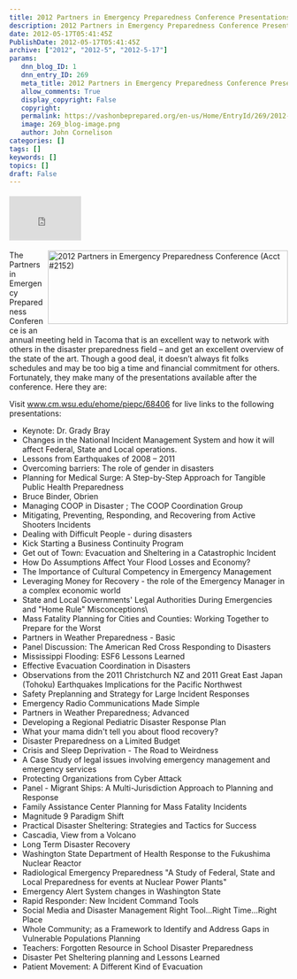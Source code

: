 ```yaml
---
title: 2012 Partners in Emergency Preparedness Conference Presentations
description: 2012 Partners in Emergency Preparedness Conference Presentations
date: 2012-05-17T05:41:45Z
PublishDate: 2012-05-17T05:41:45Z
archive: ["2012", "2012-5", "2012-5-17"]
params:
   dnn_blog_ID: 1
   dnn_entry_ID: 269
   meta_title: 2012 Partners in Emergency Preparedness Conference Presentations
   allow_comments: True
   display_copyright: False
   copyright: 
   permalink: https://vashonbeprepared.org/en-us/Home/EntryId/269/2012-Partners-in-Emergency-Preparedness-Conference-Presentations
   image: 269_blog-image.png
   author: John Cornelison
categories: []
tags: []
keywords: []
topics: []
draft: False
---
```


<div class="wlWriterHeaderFooter" style="float:none; margin:0px; padding:4px 0px 4px 0px;"><iframe src="http://www.facebook.com/widgets/like.php?href=http://vashonbeprepared.org/News/Blogs/VashonPreparedness/tabid/164/EntryId/269/2012-Partners-in-Emergency-Preparedness-Conference-Presentations.aspx" scrolling="no" frameborder="0" style="border:none; width:130px; height:80px"></iframe></div><p><img style="margin: 0px 0px 5px 5px; display: inline; float: right" border="0" alt="2012 Partners in Emergency Preparedness Conference (Acct #2152)" align="right" src="https://www.cm.wsu.edu/file_uploads/234eb0e81f90028c9d40456c4a6772c6_PEP-eTouches-Banner-no-date.png" width="434" height="133" />The Partners in Emergency Preparedness Conference is an annual meeting held in Tacoma that is an excellent way to network with others in the disaster preparedness field – and get an excellent overview of the state of the art. Though a good deal, it doesn’t always fit folks schedules and may be too big a time and financial commitment for others. Fortunately, they make many of the presentations available after the conference. Here they are:</p>  <p>Visit <a title="https://www.cm.wsu.edu/ehome/piepc/68406" href="http://www.cm.wsu.edu/ehome/piepc/68406">www.cm.wsu.edu/ehome/piepc/68406</a> for live links to the following presentations:</p>  <ul>   <li>Keynote: Dr. Grady Bray </li>    <li>Changes in the National Incident Management System and how it will affect Federal, State and Local operations. </li>    <li>Lessons from Earthquakes of 2008 – 2011 </li>    <li>Overcoming barriers: The role of gender in disasters </li>    <li>Planning for Medical Surge: A Step-by-Step Approach for Tangible Public Health Preparedness </li>    <li>Bruce Binder, Obrien </li>    <li>Managing COOP in Disaster ; The COOP Coordination Group </li>    <li>Mitigating, Preventing, Responding, and Recovering from Active Shooters Incidents </li>    <li>Dealing with Difficult People - during disasters </li>    <li>Kick Starting a Business Continuity Program </li>    <li>Get out of Town: Evacuation and Sheltering in a Catastrophic Incident </li>    <li>How Do Assumptions Affect Your Flood Losses and Economy? </li>    <li>The Importance of Cultural Competency in Emergency Management </li>    <li>Leveraging Money for Recovery - the role of the Emergency Manager in a complex economic world </li>    <li>State and Local Governments' Legal Authorities During Emergencies and &quot;Home Rule&quot; Misconceptions\ </li>    <li>Mass Fatality Planning for Cities and Counties: Working Together to Prepare for the Worst </li>    <li>Partners in Weather Preparedness - Basic </li>    <li>Panel Discussion: The American Red Cross Responding to Disasters </li>    <li>Mississippi Flooding: ESF6 Lessons Learned </li>    <li>Effective Evacuation Coordination in Disasters </li>    <li>Observations from the 2011 Christchurch NZ and 2011 Great East Japan (Tohoku) Earthquakes Implications for the Pacific Northwest </li>    <li>Safety Preplanning and Strategy for Large Incident Responses </li>    <li>Emergency Radio Communications Made Simple </li>    <li>Partners in Weather Preparedness; Advanced </li>    <li>Developing a Regional Pediatric Disaster Response Plan </li>    <li>What your mama didn't tell you about flood recovery? </li>    <li>Disaster Preparedness on a Limited Budget </li>    <li>Crisis and Sleep Deprivation - The Road to Weirdness </li>    <li>A Case Study of legal issues involving emergency management and emergency services </li>    <li>Protecting Organizations from Cyber Attack </li>    <li>Panel - Migrant Ships: A Multi-Jurisdiction Approach to Planning and Response </li>    <li>Family Assistance Center Planning for Mass Fatality Incidents </li>    <li>Magnitude 9 Paradigm Shift </li>    <li>Practical Disaster Sheltering: Strategies and Tactics for Success </li>    <li>Cascadia, View from a Volcano </li>    <li>Long Term Disaster Recovery </li>    <li>Washington State Department of Health Response to the Fukushima Nuclear Reactor </li>    <li>Radiological Emergency Preparedness &quot;A Study of Federal, State and Local Preparedness for events at Nuclear Power Plants&quot; </li>    <li>Emergency Alert System changes in Washington State </li>    <li>Rapid Responder: New Incident Command Tools </li>    <li>Social Media and Disaster Management Right Tool...Right Time...Right Place </li>    <li>Whole Community; as a Framework to Identify and Address Gaps in Vulnerable Populations Planning </li>    <li>Teachers: Forgotten Resource in School Disaster Preparedness </li>    <li>Disaster Pet Sheltering planning and Lessons Learned </li>    <li>Patient Movement: A Different Kind of Evacuation </li> </ul>
